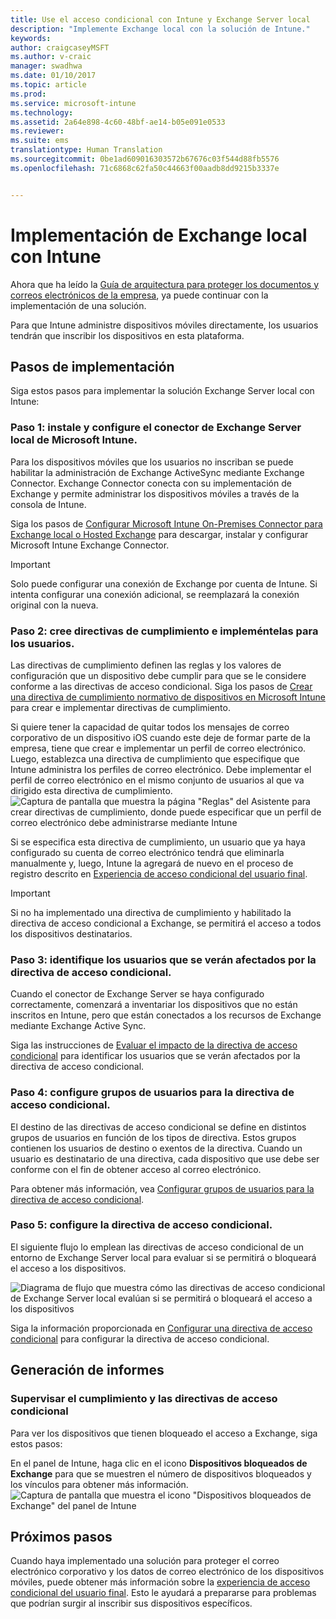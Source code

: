 ```yaml
---
title: Use el acceso condicional con Intune y Exchange Server local
description: "Implemente Exchange local con la solución de Intune."
keywords: 
author: craigcaseyMSFT
ms.author: v-craic
manager: swadhwa
ms.date: 01/10/2017
ms.topic: article
ms.prod: 
ms.service: microsoft-intune
ms.technology: 
ms.assetid: 2a64e898-4c60-48bf-ae14-b05e091e0533
ms.reviewer: 
ms.suite: ems
translationtype: Human Translation
ms.sourcegitcommit: 0be1ad609016303572b67676c03f544d88fb5576
ms.openlocfilehash: 71c6868c62fa50c44663f00aadb8dd9215b3337e


---
```


# <a name="deploy-exchange-on-premises-with-intune"></a>Implementación de Exchange local con Intune

Ahora que ha leído la [Guía de arquitectura para proteger los documentos y correos electrónicos de la empresa](architecture-guidance-for-protecting-company-email-and-documents.md), ya puede continuar con la implementación de una solución.

Para que Intune administre dispositivos móviles directamente, los usuarios tendrán que inscribir los dispositivos en esta plataforma.

## <a name="deployment-steps"></a>Pasos de implementación
Siga estos pasos para implementar la solución Exchange Server local con Intune:

### <a name="step-1-install-and-configure-the-microsoft-intune-on-premises-exchange-server-connector"></a>Paso 1: instale y configure el conector de Exchange Server local de Microsoft Intune.

Para los dispositivos móviles que los usuarios no inscriban se puede habilitar la administración de Exchange ActiveSync mediante Exchange Connector. Exchange Connector conecta con su implementación de Exchange y permite administrar los dispositivos móviles a través de la consola de Intune.

Siga los pasos de [Configurar Microsoft Intune On-Premises Connector para Exchange local o Hosted Exchange](/intune/deploy-use/intune-on-premises-exchange-connector) para descargar, instalar y configurar Microsoft Intune Exchange Connector.

> [!IMPORTANT]
> Solo puede configurar una conexión de Exchange por cuenta de Intune. Si intenta configurar una conexión adicional, se reemplazará la conexión original con la nueva.

### <a name="step-2-create-compliance-policies-and-deploy-to-users"></a>Paso 2: cree directivas de cumplimiento e impleméntelas para los usuarios.
Las directivas de cumplimiento definen las reglas y los valores de configuración que un dispositivo debe cumplir para que se le considere conforme a las directivas de acceso condicional. Siga los pasos de [Crear una directiva de cumplimiento normativo de dispositivos en Microsoft Intune](/intune/deploy-use/create-a-device-compliance-policy-in-microsoft-intune) para crear e implementar directivas de cumplimiento.

Si quiere tener la capacidad de quitar todos los mensajes de correo corporativo de un dispositivo iOS cuando este deje de formar parte de la empresa, tiene que crear e implementar un perfil de correo electrónico. Luego, establezca una directiva de cumplimiento que especifique que Intune administra los perfiles de correo electrónico. Debe implementar el perfil de correo electrónico en el mismo conjunto de usuarios al que va dirigido esta directiva de cumplimiento.
![Captura de pantalla que muestra la página "Reglas" del Asistente para crear directivas de cumplimiento, donde puede especificar que un perfil de correo electrónico debe administrarse mediante Intune](./media/ProtectEmail/Hybrid-Onprem-ExchSrvr-Wizard6.PNG)

Si se especifica esta directiva de cumplimiento, un usuario que ya haya configurado su cuenta de correo electrónico tendrá que eliminarla manualmente y, luego, Intune la agregará de nuevo en el proceso de registro descrito en [Experiencia de acceso condicional del usuario final](end-user-experience-conditional-access.md).

> [!IMPORTANT]
> Si no ha implementado una directiva de cumplimiento y habilitado la directiva de acceso condicional a Exchange, se permitirá el acceso a todos los dispositivos destinatarios.

### <a name="step-3-identify-users-who-will-be-impacted-by-conditional-access-policy"></a>Paso 3: identifique los usuarios que se verán afectados por la directiva de acceso condicional.
Cuando el conector de Exchange Server se haya configurado correctamente, comenzará a inventariar los dispositivos que no están inscritos en Intune, pero que están conectados a los recursos de Exchange mediante Exchange Active Sync.  

Siga las instrucciones de [Evaluar el impacto de la directiva de acceso condicional](/intune/deploy-use/restrict-access-to-exchange-online-with-microsoft-intune#configure-conditional-access) para identificar los usuarios que se verán afectados por la directiva de acceso condicional.


### <a name="step-4-configure-user-groups-for-the-conditional-access-policy"></a>Paso 4: configure grupos de usuarios para la directiva de acceso condicional.
El destino de las directivas de acceso condicional se define en distintos grupos de usuarios en función de los tipos de directiva. Estos grupos contienen los usuarios de destino o exentos de la directiva. Cuando un usuario es destinatario de una directiva, cada dispositivo que use debe ser conforme con el fin de obtener acceso al correo electrónico.

Para obtener más información, vea [Configurar grupos de usuarios para la directiva de acceso condicional](/intune/deploy-use/restrict-access-to-exchange-online-with-microsoft-intune#configure-conditional-access).

### <a name="step-5-configure-conditional-access-policy"></a>Paso 5: configure la directiva de acceso condicional.
El siguiente flujo lo emplean las directivas de acceso condicional de un entorno de Exchange Server local para evaluar si se permitirá o bloqueará el acceso a los dispositivos.

![Diagrama de flujo que muestra cómo las directivas de acceso condicional de Exchange Server local evalúan si se permitirá o bloqueará el acceso a los dispositivos](./media/ProtectEmail/conditional-access-8-2.png)

Siga la información proporcionada en [Configurar una directiva de acceso condicional](/intune/deploy-use/restrict-access-to-exchange-online-with-microsoft-intune#configure-conditional-access) para configurar la directiva de acceso condicional.

## <a name="reporting"></a>Generación de informes

### <a name="monitor-the-compliance-and-conditional-access-policies"></a>Supervisar el cumplimiento y las directivas de acceso condicional
Para ver los dispositivos que tienen bloqueado el acceso a Exchange, siga estos pasos:

En el panel de Intune, haga clic en el icono **Dispositivos bloqueados de Exchange** para que se muestren el número de dispositivos bloqueados y los vínculos para obtener más información.
![Captura de pantalla que muestra el icono "Dispositivos bloqueados de Exchange" del panel de Intune](./media/ProtectEmail/intune-sa-6blocked-devices.PNG)

## <a name="where-to-go-from-here"></a>Próximos pasos
Cuando haya implementado una solución para proteger el correo electrónico corporativo y los datos de correo electrónico de los dispositivos móviles, puede obtener más información sobre la [experiencia de acceso condicional del usuario final](end-user-experience-conditional-access.md). Esto le ayudará a prepararse para problemas que podrían surgir al inscribir sus dispositivos específicos.



<!--HONumber=Jan17_HO2-->


